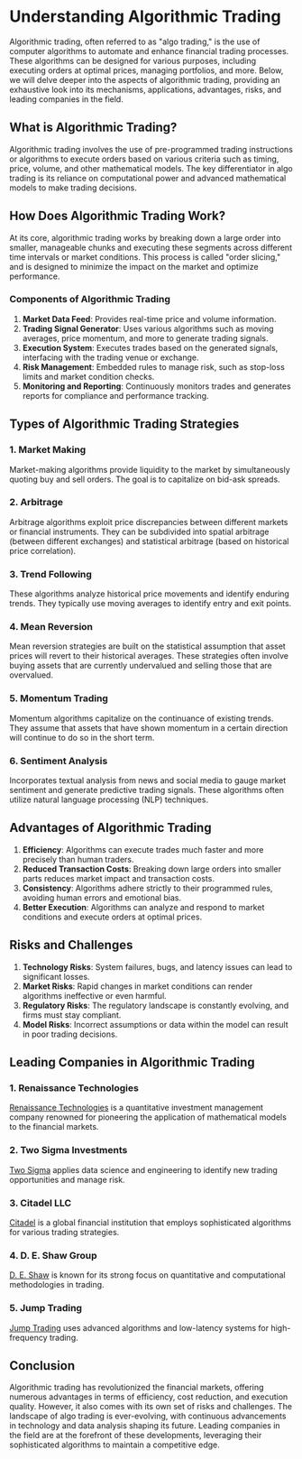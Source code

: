 # Understanding Algorithmic Trading

Algorithmic trading, often referred to as "algo trading," is the use of computer algorithms to automate and enhance financial trading processes. These algorithms can be designed for various purposes, including executing orders at optimal prices, managing portfolios, and more. Below, we will delve deeper into the aspects of algorithmic trading, providing an exhaustive look into its mechanisms, applications, advantages, risks, and leading companies in the field.

## What is Algorithmic Trading?

Algorithmic trading involves the use of pre-programmed trading instructions or algorithms to execute orders based on various criteria such as timing, price, volume, and other mathematical models. The key differentiator in algo trading is its reliance on computational power and advanced mathematical models to make trading decisions.

## How Does Algorithmic Trading Work?

At its core, algorithmic trading works by breaking down a large order into smaller, manageable chunks and executing these segments across different time intervals or market conditions. This process is called "order slicing," and is designed to minimize the impact on the market and optimize performance.

### Components of Algorithmic Trading

1. **Market Data Feed**: Provides real-time price and volume information.
2. **Trading Signal Generator**: Uses various algorithms such as moving averages, price momentum, and more to generate trading signals.
3. **Execution System**: Executes trades based on the generated signals, interfacing with the trading venue or exchange.
4. **Risk Management**: Embedded rules to manage risk, such as stop-loss limits and market condition checks.
5. **Monitoring and Reporting**: Continuously monitors trades and generates reports for compliance and performance tracking.

## Types of Algorithmic Trading Strategies

### 1. Market Making
Market-making algorithms provide liquidity to the market by simultaneously quoting buy and sell orders. The goal is to capitalize on bid-ask spreads. 

### 2. Arbitrage
Arbitrage algorithms exploit price discrepancies between different markets or financial instruments. They can be subdivided into spatial arbitrage (between different exchanges) and statistical arbitrage (based on historical price correlation).

### 3. Trend Following
These algorithms analyze historical price movements and identify enduring trends. They typically use moving averages to identify entry and exit points.

### 4. Mean Reversion
Mean reversion strategies are built on the statistical assumption that asset prices will revert to their historical averages. These strategies often involve buying assets that are currently undervalued and selling those that are overvalued.

### 5. Momentum Trading
Momentum algorithms capitalize on the continuance of existing trends. They assume that assets that have shown momentum in a certain direction will continue to do so in the short term.

### 6. Sentiment Analysis
Incorporates textual analysis from news and social media to gauge market sentiment and generate predictive trading signals. These algorithms often utilize natural language processing (NLP) techniques.

## Advantages of Algorithmic Trading

1. **Efficiency**: Algorithms can execute trades much faster and more precisely than human traders.
2. **Reduced Transaction Costs**: Breaking down large orders into smaller parts reduces market impact and transaction costs.
3. **Consistency**: Algorithms adhere strictly to their programmed rules, avoiding human errors and emotional bias.
4. **Better Execution**: Algorithms can analyze and respond to market conditions and execute orders at optimal prices.

## Risks and Challenges

1. **Technology Risks**: System failures, bugs, and latency issues can lead to significant losses.
2. **Market Risks**: Rapid changes in market conditions can render algorithms ineffective or even harmful.
3. **Regulatory Risks**: The regulatory landscape is constantly evolving, and firms must stay compliant.
4. **Model Risks**: Incorrect assumptions or data within the model can result in poor trading decisions.

## Leading Companies in Algorithmic Trading

### 1. Renaissance Technologies
[Renaissance Technologies](https://www.rentech.com) is a quantitative investment management company renowned for pioneering the application of mathematical models to the financial markets.

### 2. Two Sigma Investments
[Two Sigma](https://www.twosigma.com) applies data science and engineering to identify new trading opportunities and manage risk.

### 3. Citadel LLC
[Citadel](https://www.citadel.com) is a global financial institution that employs sophisticated algorithms for various trading strategies.

### 4. D. E. Shaw Group
[D. E. Shaw](https://www.deshaw.com) is known for its strong focus on quantitative and computational methodologies in trading.

### 5. Jump Trading
[Jump Trading](https://www.jumptrading.com) uses advanced algorithms and low-latency systems for high-frequency trading.

## Conclusion

Algorithmic trading has revolutionized the financial markets, offering numerous advantages in terms of efficiency, cost reduction, and execution quality. However, it also comes with its own set of risks and challenges. The landscape of algo trading is ever-evolving, with continuous advancements in technology and data analysis shaping its future. Leading companies in the field are at the forefront of these developments, leveraging their sophisticated algorithms to maintain a competitive edge.